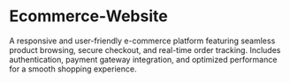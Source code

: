 # Ecommerce-Website
A responsive and user-friendly e-commerce platform featuring seamless product browsing, secure checkout, and real-time order tracking. Includes authentication, payment gateway integration, and optimized performance for a smooth shopping experience.
